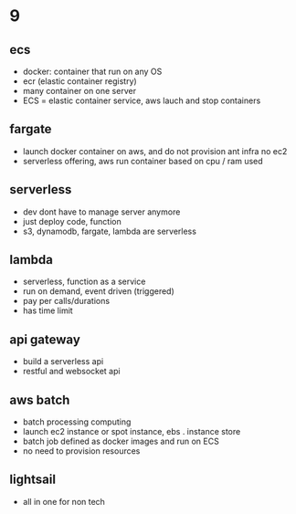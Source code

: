 # 9

## ecs

- docker: container that run on any OS
- ecr (elastic container registry)
- many container on one server
- ECS = elastic container service, aws lauch and stop containers

## fargate
- launch docker container on aws, and do not provision ant infra no ec2
- serverless offering, aws run container based on cpu / ram used

## serverless
- dev dont have to manage server anymore
- just deploy code, function
- s3, dynamodb, fargate, lambda are serverless

## lambda
- serverless, function as a service
- run on demand, event driven (triggered)
- pay per calls/durations
- has time limit

## api gateway
- build a serverless api
- restful and websocket api

## aws batch
- batch processing computing
- launch ec2 instance or spot instance, ebs . instance store
- batch job defined as docker images and run on ECS
- no need to provision resources

## lightsail
- all in one for non tech

